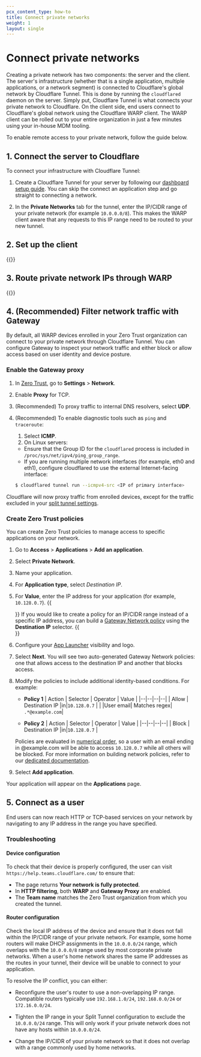 ```yaml
---
pcx_content_type: how-to
title: Connect private networks
weight: 1
layout: single
---
```


# Connect private networks

Creating a private network has two components: the server and the client. The server's infrastructure (whether that is a single application, multiple applications, or a network segment) is connected to Cloudflare's global network by Cloudflare Tunnel. This is done by running the `cloudflared` daemon on the server. Simply put, Cloudflare Tunnel is what connects your private network to Cloudflare. On the client side, end users connect to Cloudflare's global network using the Cloudflare WARP client. The WARP client can be rolled out to your entire organization in just a few minutes using your in-house MDM tooling.

To enable remote access to your private network, follow the guide below.

## 1. Connect the server to Cloudflare

To connect your infrastructure with Cloudflare Tunnel:

1. Create a Cloudflare Tunnel for your server by following our [dashboard setup guide](/cloudflare-one/connections/connect-apps/install-and-setup/tunnel-guide/remote/). You can skip the connect an application step and go straight to connecting a network.

2. In the **Private Networks** tab for the tunnel, enter the IP/CIDR range of your private network (for example `10.0.0.0/8`). This makes the WARP client aware that any requests to this IP range need to be routed to your new tunnel.

## 2. Set up the client

{{<render file="_warp-to-tunnel-client.md">}}

## 3. Route private network IPs through WARP

{{<render file="_warp-to-tunnel-route-ips.md">}}

## 4. (Recommended) Filter network traffic with Gateway

By default, all WARP devices enrolled in your Zero Trust organization can connect to your private network through Cloudflare Tunnel. You can configure Gateway to inspect your network traffic and either block or allow access based on user identity and device posture.

### Enable the Gateway proxy

1. In [Zero Trust](https://one.dash.cloudflare.com/), go to **Settings** > **Network**.
2. Enable **Proxy** for TCP.
3. (Recommended) To proxy traffic to internal DNS resolvers, select **UDP**.
4. (Recommended) To enable diagnostic tools such as `ping` and `traceroute`:
    1. Select **ICMP**.
    2. On Linux servers:

    * Ensure that the Group ID for the `cloudflared` process is included in `/proc/sys/net/ipv4/ping_group_range`.
    * If you are running multiple network interfaces (for example, eth0 and eth1), configure cloudflared to use the external Internet-facing interface:
    ```sh
    $ cloudflared tunnel run --icmpv4-src <IP of primary interface>
    ```

Cloudflare will now proxy traffic from enrolled devices, except for the traffic excluded in your [split tunnel settings](#3-route-private-network-ips-through-warp).

### Create Zero Trust policies

You can create Zero Trust policies to manage access to specific applications on your network.

1. Go to **Access** > **Applications** > **Add an application**.
2. Select **Private Network**.
3. Name your application.
4. For **Application type**, select _Destination IP_.
5. For **Value**, enter the IP address for your application (for example, `10.128.0.7`).
   {{<Aside type="note">}}
   If you would like to create a policy for an IP/CIDR range instead of a specific IP address, you can build a [Gateway Network policy](/cloudflare-one/policies/filtering/network-policies/) using the **Destination IP** selector.
   {{</Aside>}}

6. Configure your [App Launcher](/cloudflare-one/applications/app-launcher/) visibility and logo.
7. Select **Next**. You will see two auto-generated Gateway Network policies: one that allows access to the destination IP and another that blocks access.
8. Modify the policies to include additional identity-based conditions. For example:

   - **Policy 1**
     | Action | Selector | Operator | Value |
     |--|--|--|--|
     | Allow | Destination IP |in|`10.128.0.7` |
     | |User email| Matches regex| `.*@example.com`|

   - **Policy 2**
     | Action | Selector | Operator | Value |
     |--|--|--|--|
     | Block | Destination IP |in|`10.128.0.7` |

   Policies are evaluated in [numerical order](/cloudflare-one/policies/filtering/order-of-enforcement/#order-of-precedence), so a user with an email ending in @example.com will be able to access `10.128.0.7` while all others will be blocked. For more information on building network policies, refer to our [dedicated documentation](/cloudflare-one/policies/filtering/network-policies/).

9. Select **Add application**.

Your application will appear on the **Applications** page.

## 5. Connect as a user

End users can now reach HTTP or TCP-based services on your network by navigating to any IP address in the range you have specified.

### Troubleshooting

#### Device configuration

To check that their device is properly configured, the user can visit `https://help.teams.cloudflare.com/` to ensure that:

- The page returns **Your network is fully protected**.
- In **HTTP filtering**, both **WARP** and **Gateway Proxy** are enabled.
- The **Team name** matches the Zero Trust organization from which you created the tunnel.

#### Router configuration

Check the local IP address of the device and ensure that it does not fall within the IP/CIDR range of your private network. For example, some home routers will make DHCP assignments in the `10.0.0.0/24` range, which overlaps with the `10.0.0.0/8` range used by most corporate private networks. When a user's home network shares the same IP addresses as the routes in your tunnel, their device will be unable to connect to your application. 

To resolve the IP conflict, you can either:

- Reconfigure the user's router to use a non-overlapping IP range. Compatible routers typically use `192.168.1.0/24`, `192.168.0.0/24` or `172.16.0.0/24`.

- Tighten the IP range in your Split Tunnel configuration to exclude the `10.0.0.0/24` range. This will only work if your private network does not have any hosts within `10.0.0.0/24`.

- Change the IP/CIDR of your private network so that it does not overlap with a range commonly used by home networks.
